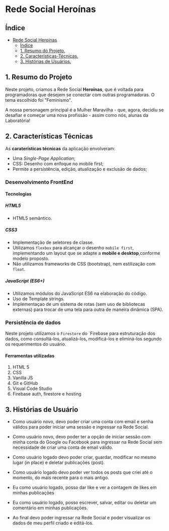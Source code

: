 # Rede Social Heroínas

## Índice
- [Rede Social Heroínas](#rede-social-heroínas)
  - [Índice](#Índice)
  - [1. Resumo do Projeto.](#1-resumo-do-projeto)
  - [2. Características-Técnicas.](#2-características-técnicas)
  - [3. Histórias de Usuários.](#3-histórias-de-usuário)


## 1. Resumo do Projeto

Neste projeto, criamos a Rede Social **Heroínas**, que é voltada para programadoras que desejem se conectar com outras programadoras. O tema escolhido foi "Feminismo". 

A nossa personagem principal é a Mulher Maravilha - que, agora, decidiu se desafiar e começar uma nova profissão - assim como nós, alunas da Laboratória! 

## 2. Características Técnicas

As **caraterísticas técnicas** da aplicação envolveram:
- Uma *Single-Page Application*;
- CSS: Desenho com enfoque no mobile first;
- Permite a persistência, edição, atualização e exclusão de dados;

### Desenvolvimento FrontEnd

#### Tecnologias 

##### HTML5 
* HTML5 semântico.

##### CSS3
* Implementação de seletores de classe.
* Utilizamos `flexbox` para alcançar o desenho `mobile first`, implementando um layout que se adapte a **mobile e desktop**,conforme modelo proposto.
* Não utilizamos frameworks de CSS (bootstrap), nem estilização com `float`.

##### JavaScript (ES6+)

* Utilizamos módulos do JavaScript ES6 na elaboração do código.
* Uso de Template strings.
* Implementaçao de um sistema de rotas (sem uso de bibliotecas externas) para trocar de uma tela para outra de maneira dinâmica (SPA).

### Persistência de dados

Neste projeto utilizamos o  `Firestore` do `Firebase para estruturação dos dados, como consultá-los, atualizá-los, modificá-los e eliminá-los segundo os requerimentos do usuário.

#### Ferramentas utilizadas
1. HTML 5
2. CSS
3. Vanilla JS
4. Git e GitHub
5. Visual Code Studio
6. Firebase auth, firestore e hosting


## 3. Histórias de Usuário
 
* Como usuário novo, devo poder criar uma conta com email e senha válidos para poder iniciar uma sessão e ingressar na Rede Social.

* Como usuário novo, devo poder ter a opção de iniciar sessão com minha conta do Google ou Facebook para ingressar na Rede Social sem necessidade de criar uma conta de email válido.

* Como usuário logado devo poder criar, guardar, modificar no mesmo lugar (in place) e deletar publicações (post).

* Como usuário logado devo poder ver todos os posts que criei até o momento, do mais recente para o mais antigo.

* Eu como usuário logado, posso dar like e ver a contagem de likes em minhas publicações

* Eu como usuário logado, posso escrever, salvar, editar ou deletar um comentário em minhas publicações.

* Ao final devo poder ingressar na Rede Social e poder visualizar os dados de meu perfil criado e editá-los.









